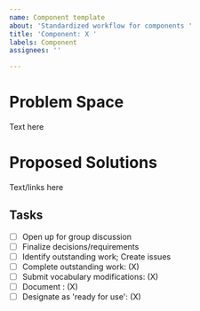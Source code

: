 ```yaml
---
name: Component template
about: 'Standardized workflow for components '
title: 'Component: X '
labels: Component
assignees: ''

---
```


# Problem Space

Text here

# Proposed Solutions

Text/links here

## Tasks
- [ ] Open up for group discussion
- [ ] Finalize decisions/requirements
- [ ] Identify outstanding work; Create issues
- [ ] Complete outstanding work: (X)
- [ ] Submit vocabulary modifications: (X)
- [ ] Document : (X)
- [ ] Designate as 'ready for use': (X)
